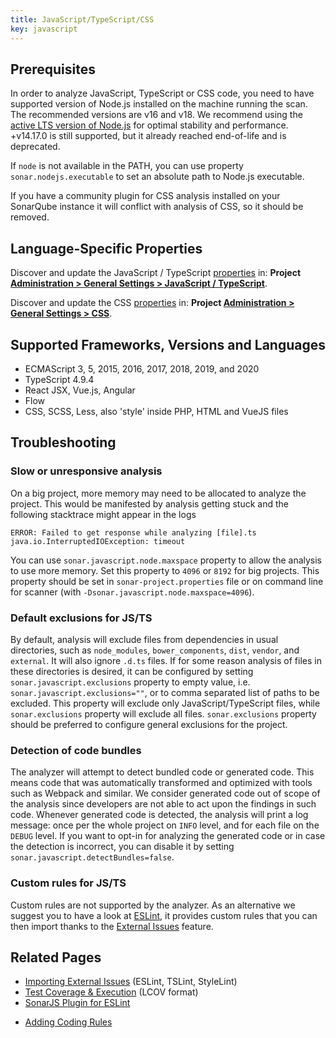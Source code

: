 ```yaml
---
title: JavaScript/TypeScript/CSS
key: javascript
---
```


<!-- static -->
<!-- update_center:javascript -->
<!-- /static -->

## Prerequisites

In order to analyze JavaScript, TypeScript or CSS code, you need to have supported version of Node.js installed on the
machine running the scan. The recommended versions are v16 and v18. We recommend using the [active LTS version of Node.js](https://nodejs.org/en/about/releases/) for optimal stability and performance. +v14.17.0 is still supported, but it already reached end-of-life and
is deprecated.

If `node` is not available in the PATH, you can use property `sonar.nodejs.executable` to set an absolute path to
Node.js executable.

If you have a community plugin for CSS analysis installed on your SonarQube instance it will conflict with analysis of CSS, so it should be removed.

## Language-Specific Properties

Discover and update the JavaScript / TypeScript [properties](/analysis/analysis-parameters/) in: **<!-- sonarcloud -->Project <!-- /sonarcloud -->[Administration > General Settings > JavaScript / TypeScript](/#sonarqube-admin#/admin/settings?category=javascript+%2F+typescript)**.

Discover and update the CSS [properties](/analysis/analysis-parameters/) in: **<!-- sonarcloud -->Project <!-- /sonarcloud -->[Administration > General Settings > CSS](/#sonarqube-admin#/admin/settings?category=css)**.

## Supported Frameworks, Versions and Languages

- ECMAScript 3, 5, 2015, 2016, 2017, 2018, 2019, and 2020
- TypeScript 4.9.4
- React JSX, Vue.js, Angular
- Flow
- CSS, SCSS, Less, also 'style' inside PHP, HTML and VueJS files

## Troubleshooting

### Slow or unresponsive analysis

On a big project, more memory may need to be allocated to analyze the project. This would be manifested by analysis getting stuck and the following stacktrace might appear in the logs

```
ERROR: Failed to get response while analyzing [file].ts
java.io.InterruptedIOException: timeout
```

You can use `sonar.javascript.node.maxspace` property to allow the analysis to use more memory. Set this property to `4096` or `8192` for big projects. This property should be set in `sonar-project.properties` file or on command line for scanner (with `-Dsonar.javascript.node.maxspace=4096`).

### Default exclusions for JS/TS

By default, analysis will exclude files from dependencies in usual directories, such as `node_modules`,
`bower_components`, `dist`, `vendor`, and `external`. It will also ignore `.d.ts` files. If for some reason analysis of files in these directories
is desired, it can be configured by setting `sonar.javascript.exclusions` property to empty value, i.e.
`sonar.javascript.exclusions=""`, or to comma separated list of paths to be excluded. This property will exclude only JavaScript/TypeScript files, while `sonar.exclusions` property will exclude all files. `sonar.exclusions` property should be
preferred to configure general exclusions for the project.

### Detection of code bundles

The analyzer will attempt to detect bundled code or generated code. This means code that was automatically transformed
and optimized with tools such as Webpack and similar. We consider generated code out of scope of the analysis since
developers are not able to act upon the findings in such code. Whenever generated code is detected, the analysis will
print a log message: once per the whole project on `INFO` level, and for each file on the `DEBUG` level. If you want to
opt-in for analyzing the generated code or in case the detection is incorrect, you can disable it by setting
`sonar.javascript.detectBundles=false`.

### Custom rules for JS/TS

Custom rules are not supported by the analyzer. As an alternative we suggest you to have a look at [ESLint](https://eslint.org/docs/developer-guide/), it provides custom rules that you can then import thanks to the [External Issues](/analysis/external-issues/) feature.

## Related Pages

- [Importing External Issues](/analysis/external-issues/) (ESLint, TSLint, StyleLint)
- [Test Coverage & Execution](/analysis/coverage/) (LCOV format)
- [SonarJS Plugin for ESLint](https://github.com/SonarSource/eslint-plugin-sonarjs)
<!-- sonarqube -->
- [Adding Coding Rules](/extend/adding-coding-rules/)
<!-- /sonarqube -->
